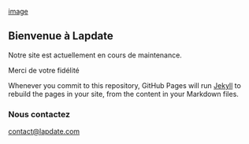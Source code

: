 [image](https://www.google.com/url?sa=i&source=images&cd=&cad=rja&uact=8&ved=2ahUKEwim6s7M6M_fAhUHx1kKHZ-NBsIQjRx6BAgBEAU&url=http%3A%2F%2Fascalis.eu%2F&psig=AOvVaw0XEGhnODCL6lG3SWKC45Jh&ust=1546543160971731)
## Bienvenue à Lapdate

Notre site est actuellement en cours de maintenance.

Merci de votre fidélité

Whenever you commit to this repository, GitHub Pages will run [Jekyll](https://jekyllrb.com/) to rebuild the pages in your site, from the content in your Markdown files.

### Nous contactez

contact@lapdate.com
